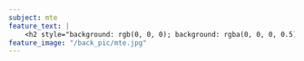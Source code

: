```yaml
---
subject: mte
feature_text: |
    <h2 style="background: rgb(0, 0, 0); background: rgba(0, 0, 0, 0.5); color: #f1f1f1; padding: 10px;">MTE</h2>
feature_image: "/back_pic/mte.jpg"
---
```

